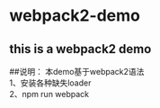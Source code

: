 # webpack2-demo
this is a webpack2 demo
------
##说明：
本demo基于webpack2语法<br/>
1、安装各种缺失loader<br/>
2、npm run webpack<br/>